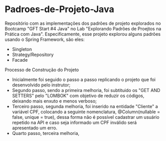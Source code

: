 # Padroes-de-Projeto-Java

Repositório com as implementações dos padrões de projeto explorados no Bootcamp "GFT Start #4 Java" no Lab "Explorando Padrões de Proejtos na Prática com Java". Especificamente, esse projeto explorou alguns padrões usando o Spring Framework, são eles:

- Singleton
- Strategy/Repository
- Facade

Processo de Construção do Projeto
- Inicialmente foi seguido o passo a passo replicando o projeto que foi desenvolvido pelo instrutor;
- Segundo passo, sendo a primeira melhoria, foi subtituido os "GET AND SETTERS" pelo "LOMBOK" com objetivo de reduzir os códigos, deixando mais enxuto e menos verboso;
- Terceiro passo, segunda melhoria, foi inserido na entidade "Cliente" a variável CPF, colocando a seguinte nomenclatura, @Column(nullable = false, unique = true), dessa forma não é possível cadastrar um usuário repetido na API e caso seja informado um CPF inválido será apresentado um erro.
- Quarto passo, terceira melhoria, 
